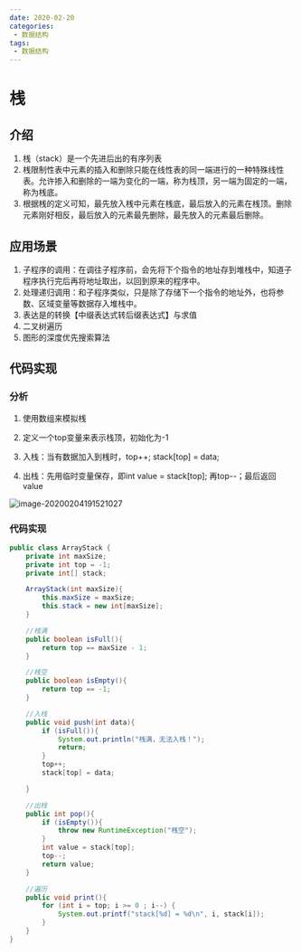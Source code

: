```yaml
---
date: 2020-02-20
categories: 
 - 数据结构
tags: 
 - 数据结构
---
```

# 桟

## 介绍

1. 桟（stack）是一个先进后出的有序列表
2. 桟限制性表中元素的插入和删除只能在线性表的同一端进行的一种特殊线性表。允许掺入和删除的一端为变化的一端，称为栈顶，另一端为固定的一端，称为桟底。
3. 根据桟的定义可知，最先放入桟中元素在桟底，最后放入的元素在桟顶。删除元素刚好相反，最后放入的元素最先删除，最先放入的元素最后删除。

## 应用场景

1. 子程序的调用：在调往子程序前，会先将下个指令的地址存到堆栈中，知道子程序执行完后再将地址取出，以回到原来的程序中。
2. 处理递归调用：和子程序类似，只是除了存储下一个指令的地址外，也将参数、区域变量等数据存入堆栈中。
3. 表达是的转换【中缀表达式转后缀表达式】与求值
4. 二叉树遍历
5. 图形的深度优先搜索算法



## 代码实现

### 分析

1. 使用数组来模拟桟
2. 定义一个top变量来表示栈顶，初始化为-1

3. 入栈：当有数据加入到桟时，top++; stack[top] = data;
4. 出栈：先用临时变量保存，即int value = stack[top]; 再top--；最后返回value

![image-20200204191521027](https://alanlee-image-bed.oss-cn-shenzhen.aliyuncs.com/note_images/20200204191524-256650.png)

### 代码实现

```java
public class ArrayStack {
    private int maxSize;
    private int top = -1;
    private int[] stack;

    ArrayStack(int maxSize){
        this.maxSize = maxSize;
        this.stack = new int[maxSize];
    }

    //桟满
    public boolean isFull(){
        return top == maxSize - 1;
    }

    //桟空
    public boolean isEmpty(){
        return top == -1;
    }

    //入栈
    public void push(int data){
        if (isFull()){
            System.out.println("桟满，无法入栈！");
            return;
        }
        top++;
        stack[top] = data;

    }

    //出栈
    public int pop(){
        if (isEmpty()){
            throw new RuntimeException("桟空");
        }
        int value = stack[top];
        top--;
        return value;
    }

    //遍历
    public void print(){
        for (int i = top; i >= 0 ; i--) {
            System.out.printf("stack[%d] = %d\n", i, stack[i]);
        }
    }
}
```


